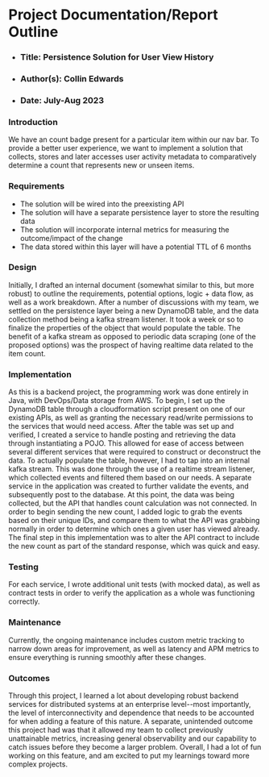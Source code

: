 # Project Documentation/Report Outline

   - ### Title: Persistence Solution for User View History
   - ### Author(s): Collin Edwards
   - ### Date: July-Aug 2023

### Introduction
We have an count badge present for a particular item within our nav bar. To provide a better user experience, we want to implement a solution that collects, stores and later accesses user activity metadata to comparatively determine a count that represents new or unseen items.

### Requirements
- The solution will be wired into the preexisting API
- The solution will have a separate persistence layer to store the resulting data
- The solution will incorporate internal metrics for measuring the outcome/impact of the change
- The data stored within this layer will have a potential TTL of 6 months

### Design
Initially, I drafted an internal document (somewhat similar to this, but more robust) to outline the requirements, potential options, logic + data flow, as well as a work breakdown. After a number of discussions with my team, we settled on the persistence layer being a new DynamoDB table, and the data collection method being a kafka stream listener. It took a week or so to finalize the properties of the object that would populate the table. The benefit of a kafka stream as opposed to periodic data scraping (one of the proposed options) was the prospect of having realtime data related to the item count. 

### Implementation
As this is a backend project, the programming work was done entirely in Java, with DevOps/Data storage from AWS. 
To begin, I set up the DynamoDB table through a cloudformation script present on one of our existing APIs, as well as granting the necessary read/write permissions to the services that would need access. After the table was set up and verified, I created a service to handle posting and retrieving the data through instantiating a POJO. This allowed for ease of access between several different services that were required to construct or deconstruct the data. To actually populate the table, however, I had to tap into an internal kafka stream. This was done through the use of a realtime stream listener, which collected events and filtered them based on our needs. A separate service in the application was created to further validate the events, and subsequently post to the database. At this point, the data was being collected, but the API that handles count calculation was not connected. In order to begin sending the new count, I added logic to grab the events based on their unique IDs, and compare them to what the API was grabbing normally in order to determine which ones a given user has viewed already. The final step in this implementation was to alter the API contract to include the new count as part of the standard response, which was quick and easy.
### Testing
For each service, I wrote additional unit tests (with mocked data), as well as contract tests in order to verify the application as a whole was functioning correctly. 
### Maintenance
Currently, the ongoing maintenance includes custom metric tracking to narrow down areas for improvement, as well as latency and APM metrics to ensure everything is running smoothly after these changes.
### Outcomes
Through this project, I learned a lot about developing robust backend services for distributed systems at an enterprise level--most importantly, the level of interconnectivity and dependence that needs to be accounted for when adding a feature of this nature. A separate, unintended outcome this project had was that it allowed my team to collect previously unattainable metrics, increasing general observability and our capability to catch issues before they become a larger problem. Overall, I had a lot of fun working on this feature, and am excited to put my learnings toward more complex projects.
